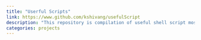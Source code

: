 ```yaml
---
title: "Userful Scripts"
link: https://www.github.com/kshivang/usefulScript
description: "This repository is compilation of useful shell script mostly by me"
categories: projects
---
```

